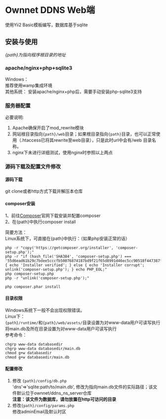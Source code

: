 # Ownnet DDNS Web端
使用Yii2 Basic模板编写，数据库基于sqlite

## 安装与使用
*{path}为指向程序根目录的地址*  
### apache/nginx+php+sqlite3
  Windows：  
  推荐使用wamp集成环境  
  其他系统： 
  安装apache/nginx+php后，需要手动安装php-sqlite3支持 

### 服务器配置
必要说明:

1. Apache确保开启了mod_rewrite模块
2. 网站根目录指向`{path}/web`目录；如果根目录指向`{path}`目录，也可以正常使用（.htaccess已将其rewrite至web目录），只是此时url中会有/web 目录名称。
3. nginx下未进行详细测试，使用nginx时参照以上两点  


### 源码下载及配置文件修改
#### 源码下载
git clone或者http方式下载并解压本仓库
#### composer安装
1、前往[Composer](https://getcomposer.org/download/)官网下载安装并配置composer  
2、在{path}中执行composer install  

简要方法：  
Linux系统下，可直接在{path}中执行：（如果php安装正常的话）  
```
php -r "copy('https://getcomposer.org/installer', 'composer-setup.php');"
php -r "if (hash_file('SHA384', 'composer-setup.php') === '55d6ead61b29c7bdee5cccfb50076874187bd9f21f65d8991d46ec5cc90518f447387fb9f76ebae1fbbacf329e583e30') { echo 'Installer verified'; } else { echo 'Installer corrupt'; unlink('composer-setup.php'); } echo PHP_EOL;"
php composer-setup.php
php -r "unlink('composer-setup.php');"

php composer.phar install
```
#### 目录权限
Windows系统下一般不会出现权限错误。  
Linux下：  
`{path}/runtime/`和`{path}/web/assets/`目录设置为对www-data用户可读写执行  
将main.db及所在目录设置为对www-data用户可读写执行  
参考命令：
```
chgrp www-data databasedir
chgrp www-data databasedir/main.db
chmod g+w databasedir
chmod g+w databasedir/main.db
```  

#### 配置修改
1. 修改  `{path}/config/db.php`  
'dns'=>'sqlite:path/to/main.db',
修改为指向main.db文件的实际路径；该文件默认位于ownnet/ddns_ns_server仓库  
**注意：该文件为数据库，请勿放置在http可访问的目录**    
2. 修改`{path}/config/params.php`  
修改adminEmail及默认时区